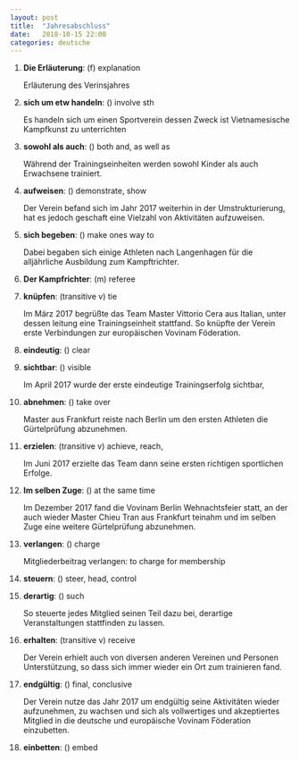 ```yaml
---
layout: post
title:  "Jahresabschluss"
date:   2018-10-15 22:00
categories: deutsche
---
```


1. **Die Erläuterung**: (f) explanation

    Erläuterung des Verinsjahres

2. **sich um etw handeln**: () involve sth

    Es handeln sich um einen Sportverein dessen Zweck ist Vietnamesische Kampfkunst zu unterrichten

3. **sowohl als auch**: () both and, as well as

    Während der Trainingseinheiten werden sowohl Kinder als auch Erwachsene trainiert.

4. **aufweisen**: () demonstrate, show

    Der Verein befand sich im Jahr 2017 weiterhin in der Umstrukturierung, hat es jedoch geschaft eine Vielzahl von Aktivitäten aufzuweisen.

5. **sich begeben**: () make ones way to

    Dabei begaben sich einige Athleten nach Langenhagen für die alljährliche Ausbildung zum Kampftrichter.

6. **Der Kampfrichter**: (m) referee

7. **knüpfen**: (transitive v) tie

    Im März 2017 begrüßte das Team Master Vittorio Cera aus Italian, unter dessen leitung eine Trainingseinheit stattfand. So knüpfte der Verein erste Verbindungen zur europäischen Vovinam Föderation.

8. **eindeutig**: () clear

9. **sichtbar**: () visible

    Im April 2017 wurde der erste eindeutige Trainingserfolg sichtbar,

10. **abnehmen**: () take over

    Master aus Frankfurt reiste nach Berlin um den ersten Athleten die Gürtelprüfung abzunehmen.

11. **erzielen**: (transitive v) achieve, reach,

    Im Juni 2017 erzielte das Team dann seine ersten richtigen sportlichen Erfolge.

12. **Im selben Zuge**: () at the same time

    Im Dezember 2017 fand die Vovinam Berlin Wehnachtsfeier statt, an der auch wieder Master Chieu Tran aus Frankfurt teinahm und im selben Zuge eine weitere Gürtelprüfung abzunehmen.

13. **verlangen**: () charge

    Mitgliederbeitrag verlangen: to charge for membership

14. **steuern**: () steer, head, control

15. **derartig**: () such

    So steuerte jedes Mitglied seinen Teil dazu bei, derartige Veranstaltungen stattfinden zu lassen.

16. **erhalten**: (transitive v) receive

    Der Verein erhielt auch von diversen anderen Vereinen und Personen Unterstützung, so dass sich immer wieder ein Ort zum trainieren fand.

17. **endgültig**: () final, conclusive

    Der Verein nutze das Jahr 2017 um endgültig seine Aktivitäten wieder aufzunehmen, zu wachsen und sich als vollwertiges und akzeptiertes Mitglied in die deutsche und europäische Vovinam Föderation einzubetten.

18. **einbetten**: () embed
